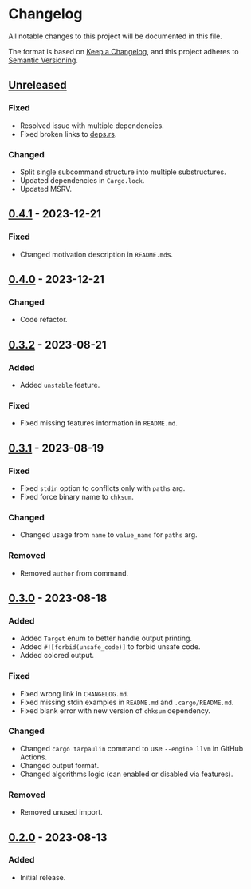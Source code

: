 # Changelog

All notable changes to this project will be documented in this file.

The format is based on [Keep a Changelog](https://keepachangelog.com/en/1.0.0/),
and this project adheres to [Semantic Versioning](https://semver.org/spec/v2.0.0.html).

## [Unreleased]

### Fixed

- Resolved issue with multiple dependencies.
- Fixed broken links to [deps.rs](https://deps.rs/).

### Changed

- Split single subcommand structure into multiple substructures.
- Updated dependencies in `Cargo.lock`.
- Updated MSRV.

## [0.4.1] - 2023-12-21

### Fixed

- Changed motivation description in `README.md`s.

## [0.4.0] - 2023-12-21

### Changed

- Code refactor.

## [0.3.2] - 2023-08-21

### Added

- Added `unstable` feature.

### Fixed

- Fixed missing features information in `README.md`.

## [0.3.1] - 2023-08-19

### Fixed

- Fixed `stdin` option to conflicts only with `paths` arg.
- Fixed force binary name to `chksum`.

### Changed

- Changed usage from `name` to `value_name` for `paths` arg.

### Removed

- Removed `author` from command.

## [0.3.0] - 2023-08-18

### Added

- Added `Target` enum to better handle output printing.
- Added `#![forbid(unsafe_code)]` to forbid unsafe code.
- Added colored output.

### Fixed

- Fixed wrong link in `CHANGELOG.md`.
- Fixed missing stdin examples in `README.md` and `.cargo/README.md`.
- Fixed blank error with new version of `chksum` dependency.

### Changed

- Changed `cargo tarpaulin` command to use `--engine llvm` in GitHub Actions.
- Changed output format.
- Changed algorithms logic (can enabled or disabled via features).

### Removed

- Removed unused import.

## [0.2.0] - 2023-08-13

### Added

- Initial release.

[Unreleased]: https://github.com/chksum-rs/cli/compare/v0.4.1...HEAD
[0.4.1]: https://github.com/chksum-rs/cli/compare/v0.4.0...v0.4.1
[0.4.0]: https://github.com/chksum-rs/cli/compare/v0.3.2...v0.4.0
[0.3.2]: https://github.com/chksum-rs/cli/compare/v0.3.1...v0.3.2
[0.3.2]: https://github.com/chksum-rs/cli/compare/v0.3.1...v0.3.2
[0.3.1]: https://github.com/chksum-rs/cli/compare/v0.3.0...v0.3.1
[0.3.0]: https://github.com/chksum-rs/cli/compare/v0.2.0...v0.3.0
[0.2.0]: https://github.com/chksum-rs/cli/releases/tag/v0.2.0

